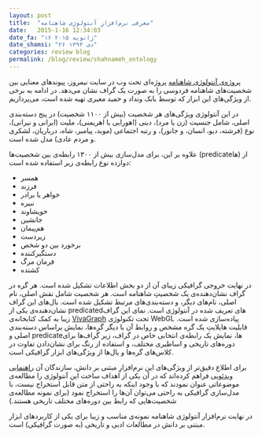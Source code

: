 ```yaml
---
layout: post
title:  "معرفی نرم‌افزارِ آنتولوژی شاهنامه"
date:   2015-1-16 12:34:03
date_fa: "۱۶ ژانویه ۲۰۱۵"
date_shamsi: "۲۶ دی ۱۳۹۳"
categories: review blog
permalink: /blog/review/shahnameh_ontology
---
```




[پروژه‌ی آنتولوژی شاهنامه](http://nimrouz.ir/shahnameh/) پروژه‌ای تحت وب در سایت نیمروز، پیوندهای معنایی بین شخصیت‌های شاهنامه فردوسی را به صورت یک گراف نشان می‌دهد. در ادامه به برخی از ویژگی‌های این ابزار که توسط بابک ونداد و حمید معیری تهیه شده است، می‌پردازیم.

در این آنتولوژی ویژگی‌های هر شخصیت (بیش از ۱۱۰۰ شخصیت) در  پنج دسته‌بندی اصلی، شامل جنسیت (زن یا مرد)، دینی (اهورایی یا اهریمنی)، ملیت (ایرانی و نیرانی)، نوع (فرشته، دیو، انسان، و جانور)، و رتبه اجتماعی (موبد، پیامبر، شاه، درباریان، لشکری و مردم عادی) مدل شده است.

علاوه بر این، برای مدل‌سازی بیش از ۱۳۰۰ رابطه‌ی بین شخصیت‌ها (predicate‌ها)  از دوازده نوع رابطه‌ی زیر استفاده شده است:

- همسر
- فرزند
- خواهر یا برادر
- نبیره
- خویشاوند
- جانشین
- هم‌پیمان
- زیردست
- برخورد بین دو شخص
- دستگیرکننده
- فرمان مرگ
- کشنده

در نهایت خروجی گرافیکی زیبای آن از دو بخش اطلاعات تشکیل شده است. هر گره در گراف نشان‌دهنده‌ی یک شخصیتِ شاهنامه است. هر شخصیت شامل نقش اصلی، نام اصلی، نام‌های دیگر، و دسته‌بندی‌های مرتبط تشکیل شده است. یال‌های این گراف نشان‌دهنده‌ی یکی از predicatedهای تعریف شده در آنتولوژی است. نمای این گراف زیبا به کمک کتابخانه‌ی [VivaGraph](https://github.com/anvaka/VivaGraphJS/) تحت تکنولوژی WebGL پیاده‌سازی شده است. قابلیت هایلایتِ یک گره مشخص و روابط آن با دیگر گره‌ها، نمایش براساس دسته‌بندی اصلی و predicate‌ها، نمایش یک رابطه‌ی انتخابی خاص در گراف، زیر گراف‌ها برای دوره‌های تاریخی و اساطیری مختلف، و استفاده از رنگ برای نشان‌دادن تفاوت در کلاس‌های گره‌ها و یال‌ها از ویژگی‌های ابزار گرافیکی است.

برای اطلاع دقیق‌تر از ویژگی‌های این نرم‌افزارِ مبتنی بر دانش، سازندگان آن [راهنمایی ویدئویی](http://www.aparat.com/v/zs9b3) فراهم کرده‌اند که در آن یکی از اهداف ساخت این آنتولوژی را مطالعه‌ی موضوعاتی عنوان نمودند که با وجود اینکه به راحتی از متن قابل استخراج نیست، با مدل‌سازی گرافیکی به راحتی می‌توان آن‌ها را استخراج نمود (برای نمونه مطالعه‌ی شخصیت‌هایی که رابط بین دوره‌های مختلف تاریخی هستند.)

در نهایت نرم‌افزار آنتولوژی شاهنامه نمونه‌ی مناسب و زیبا برای یکی از کاربردهای ابزار مبتنی بر دانش  در مطالعات ادبی و تاریخی (به صورت گرافیکی) است.